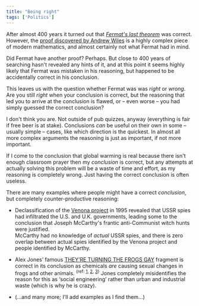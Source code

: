 ```yaml
---
title: "Being right"
tags: ['Politics']
---
```


After almost 400 years it turned out that [*Fermat's last theorem*][1] was
correct. However, the [proof discovered by Andrew Wiles][2] is a highly complex
piece of modern mathematics, and almost certainly not what Fermat had in mind.

Did Fermat have another proof? Perhaps. But close to 400 years of searching
hasn't revealed any hints of it, and at this point it seems highly likely that
Fermat was mistaken in his reasoning, but happened to be accidentally correct in
his conclusion.

This leaves us with the question whether Fermat was was *right* or *wrong*. Are
you still *right* when your conclusion is correct, but the reasoning that led
you to arrive at the conclusion is flawed, or – even worse – you had simply
guessed the correct conclusion?

I don't think you are. Not outside of pub quizzes, anyway (everything is fair if
free beer is at stake). Conclusions *can* be useful on their own in some –
usually simple – cases, like which direction is the quickest. In almost all more
complex arguments the reasoning is just as important, if not more important.

If I come to the conclusion that global warming is real because there
isn't enough classroom prayer then my *conclusion* is correct, but any attempts
at actually solving this problem will be a waste of time and effort, as my
reasoning is completely wrong. Just having the correct conclusion is often
useless.

There are many examples where people might have a correct *conclusion*, but
completely counter-productive reasoning:

- Declassification of the [Venona
  project](https://en.wikipedia.org/wiki/Venona_project) in 1995 revealed that
  USSR spies had infiltrated the U.S. and U.K. governments, leading some to the
  conclusion that Joseph McCarthy's frantic anti-Communist witch hunts were
  justified.  
  McCarthy had no knowledge of *actual* USSR spies, and there is zero overlap
  between actual spies identified by the Venona project and people identified by
  McCarthy.

- Alex Jones’ famous [THEY’RE TURNING THE FROGS
  GAY](https://www.youtube.com/watch?v=_ePLkAm8i2s) fragment is correct in its
  conclusion as chemicals *are* causing sexual changes in frogs and other
  animals. <sup>(ref: [1](http://news.berkeley.edu/2010/03/01/frogs/),
  [2](http://www.newsweek.com/female-frogs-estrogen-hermaphrodites-suburban-waste-369553),
  [3](https://news.nationalgeographic.com/news/2004/03/0301_040301_genderbender.html))</sup>
  Jones completely misidentifies the reason for this as ‘social engineering’
  rather than urban and industrial waste (which is why he is crazy).

- (...and many more; I'll add examples as I find them...)



[1]: https://en.wikipedia.org/wiki/Fermat%27s_Last_Theorem
[2]: https://en.wikipedia.org/wiki/Wiles%27s_proof_of_Fermat%27s_Last_Theorem

